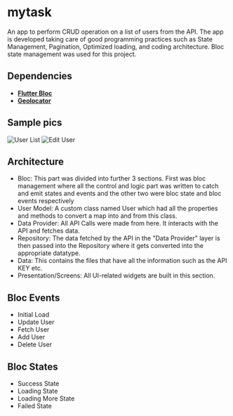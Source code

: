 # mytask

An app to perform CRUD operation on a list of users from the API.
The app is developed taking care of good programming practices such as State Management, Pagination, Optimized loading, and coding architecture.
Bloc state management was used for this project.

## Dependencies
- [**Flutter Bloc**](https://pub.dev/packages/flutter_bloc)
- [**Geolocator**](https://pub.dev/packages/geolocator)

## Sample pics
![User List](https://i.ibb.co/NYndXrG/Screenshot-20240209-162542.jpg)
![Edit User](https://i.ibb.co/3WvkRvZ/Screenshot-20240209-162536.jpg)

## Architecture
- Bloc: This part was divided into further 3 sections. First was bloc management where all the control and logic part was written to catch and emit states and events and the other two were bloc state and bloc events respectively
- User Model: A custom class named User which had all the properties and methods to convert a map into and from this class.
- Data Provider: All API Calls were made from here. It interacts with the API and fetches data.
- Repository: The data fetched by the API in the "Data Provider" layer is then passed into the Repository where it gets converted into the appropriate datatype.
- Data: This contains the files that have all the information such as the API KEY etc.
- Presentation/Screens: All UI-related widgets are built in this section.

## Bloc Events
- Initial Load
- Update User
- Fetch User
- Add User
- Delete User

## Bloc States
- Success State
- Loading State
- Loading More State
- Failed State


